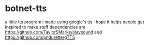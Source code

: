 # botnet-tts
a little tts program i made using google's tts 
i hope it helps people get inspired to make stuff
dependencies are https://github.com/TaylorSMarks/playsound and https://github.com/pndurette/gTTS
